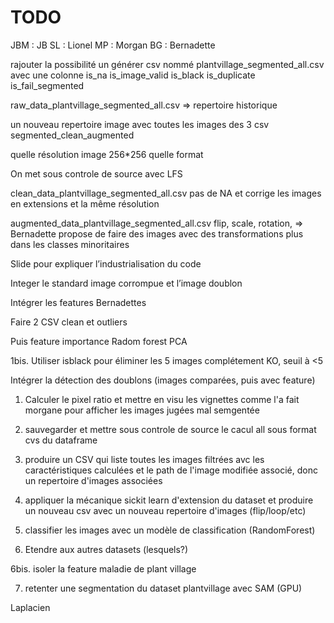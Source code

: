 # TODO

JBM : JB
SL : Lionel
MP : Morgan
BG : Bernadette



rajouter la possibilité un générer csv nommé plantvillage_segmented_all.csv
avec une colonne is_na 
is_image_valid 
is_black 
is_duplicate 
is_fail_segmented 

raw_data_plantvillage_segmented_all.csv => repertoire historique 

un nouveau repertoire image avec toutes les images des 3 csv segmented_clean_augmented

quelle résolution image 256*256
quelle format 

On met sous controle de source avec LFS

clean_data_plantvillage_segmented_all.csv
pas de NA et corrige les images en extensions et la même résolution 

augmented_data_plantvillage_segmented_all.csv
flip, scale, rotation, 
=> Bernadette propose de faire des images avec des transformations plus dans les classes minoritaires





Slide pour expliquer l’industrialisation du code 

Integer le standard image corrompue et l’image doublon


Intégrer les features Bernadettes 


Faire 2 CSV clean et outliers

Puis feature importance
Radom forest 
PCA



1bis. Utiliser isblack pour éliminer les 5 images complétement KO, seuil à <5

Intégrer la détection des doublons (images comparées, puis avec feature)


1. Calculer le pixel ratio et mettre en visu les vignettes comme l'a fait morgane pour afficher les images jugées mal semgentée
 
2. sauvegarder et mettre sous controle de source le cacul all sous format cvs du dataframe
 
3. produire un CSV qui liste toutes les images filtrées avc les caractéristiques calculées et le path de l'image modifiée associé, donc un repertoire d'images associées
  
4. appliquer la mécanique sickit learn d'extension du dataset et produire un nouveau csv avec un nouveau repertoire d'images (flip/loop/etc)
 
5. classifier les images avec un modèle de classification (RandomForest) 

6. Etendre aux autres datasets (lesquels?)

6bis. isoler la feature maladie de plant village 

7. retenter une segmentation du dataset plantvillage avec SAM (GPU)




Laplacien
